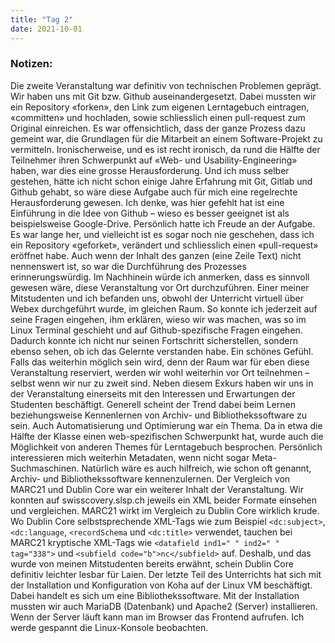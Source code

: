 ```yaml
---
title: "Tag 2"
date: 2021-10-01
---
```


### Notizen:

Die zweite Veranstaltung war definitiv von technischen Problemen geprägt. Wir haben uns mit Git bzw. Github auseinandergesetzt. Dabei mussten wir ein Repository «forken», den Link zum eigenen Lerntagebuch eintragen, «committen» und hochladen, sowie schliesslich einen pull-request zum Original einreichen. Es war offensichtlich, dass der ganze Prozess dazu gemeint war, die Grundlagen für die Mitarbeit an einem Software-Projekt zu vermitteln.
Ironischerweise, und es ist recht ironisch, da rund die Hälfte der Teilnehmer ihren Schwerpunkt auf «Web- und Usability-Engineering» haben, war dies eine grosse Herausforderung. Und ich muss selber gestehen, hätte ich nicht schon einige Jahre Erfahrung mit Git, Gitlab und Github gehabt, so wäre diese Aufgabe auch für mich eine regelrechte Herausforderung gewesen. Ich denke, was hier gefehlt hat ist eine Einführung in die Idee von Github – wieso es besser geeignet ist als beispielsweise Google-Drive.
Persönlich hatte ich Freude an der Aufgabe. Es war lange her, und vielleicht ist es sogar noch nie geschehen, dass ich ein Repository «geforket», verändert und schliesslich einen «pull-request» eröffnet habe. Auch wenn der Inhalt des ganzen (eine Zeile Text) nicht nennenswert ist, so war die Durchführung des Prozesses erinnerungswürdig.
Im Nachhinein würde ich anmerken, dass es sinnvoll gewesen wäre, diese Veranstaltung vor Ort durchzuführen. Einer meiner Mitstudenten und ich befanden uns, obwohl der Unterricht virtuell über Webex durchgeführt wurde, im gleichen Raum. So konnte ich jederzeit auf seine Fragen eingehen, ihm erklären, wieso wir was machen, was so im Linux Terminal geschieht und auf Github-spezifische Fragen eingehen.
Dadurch konnte ich nicht nur seinen Fortschritt sicherstellen, sondern ebenso sehen, ob ich das Gelernte verstanden habe. Ein schönes Gefühl. Falls das weiterhin möglich sein wird, denn der Raum war für eben diese Veranstaltung reserviert, werden wir wohl weiterhin vor Ort teilnehmen – selbst wenn wir nur zu zweit sind.
Neben diesem Exkurs haben wir uns in der Veranstaltung einerseits mit den Interessen und Erwartungen der Studenten beschäftigt. Generell scheint der Trend dabei beim Lernen beziehungsweise Kennenlernen von Archiv- und Bibliothekssoftware zu sein. Auch Automatisierung und Optimierung war ein Thema. Da in etwa die Hälfte der Klasse einen web-spezifischen Schwerpunkt hat, wurde auch die Möglichkeit von anderen Themes für Lerntagebuch besprochen.
Persönlich interessieren mich weiterhin Metadaten, wenn nicht sogar Meta-Suchmaschinen. Natürlich wäre es auch hilfreich, wie schon oft genannt, Archiv- und Bibliothekssoftware kennenzulernen.
Der Vergleich von MARC21 und Dublin Core war ein weiterer Inhalt der Veranstaltung. Wir konnten auf swisscovery.slsp.ch jeweils ein XML beider Formate einsehen und vergleichen. MARC21 wirkt im Vergleich zu Dublin Core wirklich krude. Wo Dublin Core selbstsprechende XML-Tags wie zum Beispiel ```<dc:subject>```, ```<dc:language```, ```<recordSchema``` und ```<dc:title>``` verwendet, tauchen bei MARC21 kryptische XML-Tags wie ```<datafield ind1=" " ind2=" " tag="338">``` und ```<subfield code="b">nc</subfield>``` auf. Deshalb, und das wurde von meinen Mitstudenten bereits erwähnt, schein Dublin Core definitiv leichter lesbar für Laien.
Der letzte Teil des Unterrichts hat sich mit der Installation und Konfiguration von Koha auf der Linux VM beschäftigt. Dabei handelt es sich um eine Bibliothekssoftware. Mit der Installation mussten wir auch MariaDB (Datenbank) und Apache2 (Server) installieren. Wenn der Server läuft kann man im Browser das Frontend aufrufen. Ich werde gespannt die Linux-Konsole beobachten.
